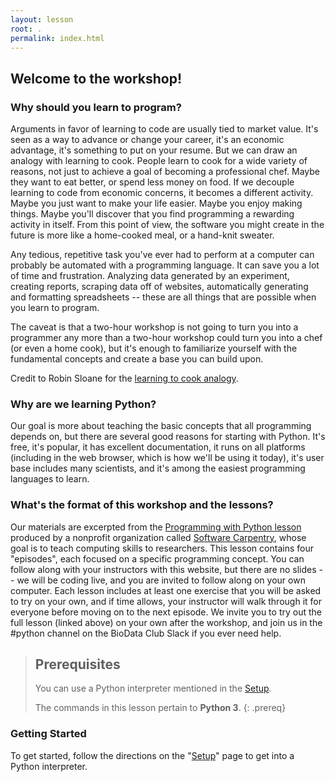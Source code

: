```yaml
---
layout: lesson
root: .
permalink: index.html
---
```



## Welcome to the workshop!

### Why should you learn to program?

Arguments in favor of learning to code are usually tied to market value. It's seen as a way to advance or change your career, it's an economic advantage, it's something to put on your resume.  But we can draw an analogy with learning to cook.  People learn to cook for a wide variety of reasons, not just to achieve a goal of becoming a professional chef. Maybe they want to eat better, or spend less money on food.  If we decouple learning to code from economic concerns, it becomes a different activity.  Maybe you just want to make your life easier.  Maybe you enjoy making things.  Maybe you'll discover that you find programming a rewarding activity in itself.  From this point of view, the software you might create in the future is more like a home-cooked meal, or a hand-knit sweater.

Any tedious, repetitive task you've ever had to perform at a computer can probably be automated with a programming language.  It can save you a lot of time and frustration.  Analyzing data generated by an experiment, creating reports, scraping data off of websites, automatically generating and formatting spreadsheets -- these are all things that are possible when you learn to program.

The caveat is that a two-hour workshop is not going to turn you into a programmer any more than a two-hour workshop could turn you into a chef (or even a home cook), but it's enough to familiarize yourself with the fundamental concepts and create a base you can build upon.

Credit to Robin Sloane for the [learning to cook analogy](https://www.robinsloan.com/notes/home-cooked-app/).


### Why are we learning Python?

Our goal is more about teaching the basic concepts that all programming depends on, but there are several good reasons for starting with Python.  It's free, it's popular, it has excellent documentation, it runs on all platforms (including in the web browser, which is how we'll be using it today), it's user base includes many scientists, and it's among the easiest programming languages to learn.


### What's the format of this workshop and the lessons?

Our materials are excerpted from the [Programming with Python lesson](http://swcarpentry.github.io/python-novice-inflammation/) produced by a nonprofit organization called [Software Carpentry](https://software-carpentry.org/), whose goal is to teach computing skills to researchers.  This lesson contains four "episodes", each focused on a specific programming concept.   You can follow along with your instructors with this website, but there are no slides -- we will be coding live, and you are invited to follow along on your own computer.  Each lesson includes at least one exercise that you will be asked to try on your own, and if time allows, your instructor will walk through it for everyone before moving on to the next episode.  We invite you to try out the full lesson (linked above) on your own after the workshop, and join us in the #python channel on the BioData Club Slack if you ever need help.


> ## Prerequisites
>
> You can use a Python interpreter mentioned in the [Setup](setup/).
>
> The commands in this lesson pertain to **Python 3**.
{: .prereq}

### Getting Started
To get started, follow the directions on the "[Setup](setup/)" page to get into a Python interpreter.
